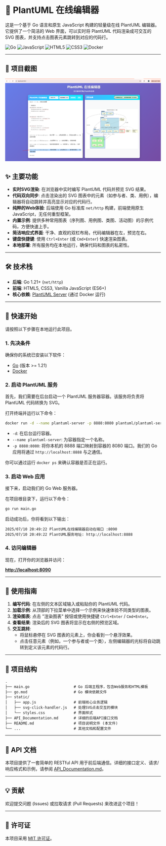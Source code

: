 # 🚀 PlantUML 在线编辑器

这是一个基于 Go 语言和原生 JavaScript 构建的轻量级在线 PlantUML 编辑器。它提供了一个简洁的 Web 界面，可以实时将 PlantUML 代码渲染成可交互的 SVG 图表，并支持点击图表元素跳转到对应的代码行。

![Go](https://img.shields.io/badge/Go-00ADD8?style=for-the-badge&logo=go&logoColor=white)
![JavaScript](https://img.shields.io/badge/JavaScript-F7DF1E?style=for-the-badge&logo=javascript&logoColor=black)
![HTML5](https://img.shields.io/badge/HTML5-E34F26?style=for-the-badge&logo=html5&logoColor=white)
![CSS3](https://img.shields.io/badge/CSS3-1572B6?style=for-the-badge&logo=css3&logoColor=white)
![Docker](https://img.shields.io/badge/Docker-2496ED?style=for-the-badge&logo=docker&logoColor=white)

---

## 📸 项目截图

![PlantUML 在线编辑器截图](./1f334cb1f08e079d460b5859cb181918.png)

## ✨ 主要功能

- **实时SVG渲染**: 在浏览器中实时编写 PlantUML 代码并预览 SVG 结果。
- **代码双向同步**: 点击渲染出的 SVG 图表中的元素（如参与者、类、用例），编辑器将自动跳转并高亮显示对应的代码行。
- **纯粹的Web体验**: 后端使用 Go 标准库 `net/http` 构建，前端使用原生 JavaScript，无任何重型框架。
- **内置示例**: 提供多种常用图表（序列图、用例图、类图、活动图）的示例代码，方便快速上手。
- **简洁响应式界面**: 干净、直观的双栏布局，代码编辑器在左，预览在右。
- **键盘快捷键**: 使用 `Ctrl+Enter` (或 `Cmd+Enter`) 快速渲染图表。
- **本地部署**: 所有服务均在本地运行，确保代码和图表的私密性。

---

## 🛠️ 技术栈

- **后端**: Go 1.21+ (`net/http`)
- **前端**: HTML5, CSS3, Vanilla JavaScript (ES6+)
- **核心依赖**: [PlantUML Server](https://github.com/plantuml/plantuml-server) (通过 Docker 运行)

---

## 🏁 快速开始

请按照以下步骤在本地运行此项目。

### 1. 先决条件

确保你的系统已安装以下软件：
- [Go](https://go.dev/doc/install) (版本 >= 1.21)
- [Docker](https://www.docker.com/products/docker-desktop/)

### 2. 启动 PlantUML 服务

首先，我们需要在后台启动一个 PlantUML 服务器容器。该服务将负责将 PlantUML 代码转换为 SVG。

打开终端并运行以下命令：

```bash
docker run -d --name plantuml-server -p 8888:8080 plantuml/plantuml-server:jetty
```

- `-d`: 在后台运行容器。
- `--name plantuml-server`: 为容器指定一个名称。
- `-p 8888:8080`: 将你本机的 8888 端口映射到容器的 8080 端口。我们的 Go 应用将通过 `http://localhost:8888` 与之通信。

你可以通过运行 `docker ps` 来确认容器是否正在运行。

### 3. 启动 Web 应用

接下来，启动我们的 Go Web 服务器。

在项目根目录下，运行以下命令：

```bash
go run main.go
```

启动成功后，你将看到以下输出：

```
2025/07/10 20:49:22 PlantUML在线编辑器启动在端口 :8090
2025/07/10 20:49:22 PlantUML服务地址: http://localhost:8888
```

### 4. 访问编辑器

现在，打开你的浏览器并访问：

**[http://localhost:8090](http://localhost:8090)**

---

## 📖 使用指南

1.  **编写代码**: 在左侧的文本区域输入或粘贴你的 PlantUML 代码。
2.  **加载示例**: 从顶部的下拉菜单中选择一个示例来快速体验不同类型的图表。
3.  **渲染图表**: 点击 "渲染图表" 按钮或使用快捷键 `Ctrl+Enter` / `Cmd+Enter`。
4.  **查看结果**: 渲染后的 SVG 图表将显示在右侧的预览区域。
5.  **交互跳转**:
    - 将鼠标悬停在 SVG 图表的元素上，你会看到一个悬浮效果。
    - 点击任意元素（例如，一个参与者或一个类），左侧编辑器的光标将自动跳转到定义该元素的代码行。

---

## 📂 项目结构

```
.
├── main.go                    # Go 后端主程序，包含Web服务和HTML模板
├── go.mod                     # Go 模块依赖文件
├── static/
│   ├── app.js                 # 前端核心业务逻辑
│   ├── svg-click-handler.js   # 处理SVG点击交互的模块
│   └── styles.css             # 界面样式
├── API_Documentation.md       # 详细的后端API接口文档
├── README.md                  # 项目说明文件 (本文件)
└── ...                        # 其他文档和配置文件
```

---

## 📄 API 文档

本项目提供了一套简单的 RESTful API 用于前后端通信。详细的接口定义、请求/响应格式和示例，请参阅 [API_Documentation.md](./API_Documentation.md)。

---

## 💡 贡献

欢迎提交问题 (Issues) 或拉取请求 (Pull Requests) 来改进这个项目！

---

## 📜 许可证

本项目采用 [MIT 许可证](./LICENSE)。
